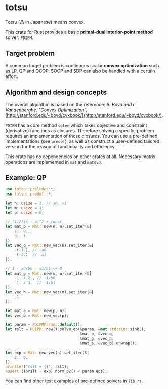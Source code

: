 # totsu

Totsu ([凸](http://www.decodeunicode.org/en/u+51F8) in Japanese) means convex.

This crate for Rust provides a basic **primal-dual interior-point method** solver: `PDIPM`.

## Target problem

A common target problem is continuous scalar **convex optimization** such as
LP, QP and QCQP. SOCP and SDP can also be handled with a certain effort.

## Algorithm and design concepts

The overall algorithm is based on the reference:
*S. Boyd and L. Vandenberghe, "Convex Optimization",*
[http://stanford.edu/~boyd/cvxbook/](http://stanford.edu/~boyd/cvxbook/).

`PDIPM` has a core method `solve`
which takes objective and constraint (derivative) functions as closures.
Therefore solving a specific problem requires an implementation of those closures.
You can use a pre-defined implementations (see `predef`),
as well as construct a user-defined tailored version for the reason of functionality and efficiency.

This crate has no dependencies on other crates at all.
Necessary matrix operations are implemented in `mat` and `matsvd`.

## Example: QP

```rust
use totsu::prelude::*;
use totsu::predef::*;

let n: usize = 2; // x0, x1
let m: usize = 1;
let p: usize = 0;

// (1/2)(x - a)^2 + const
let mat_p = Mat::new(n, n).set_iter(&[
    1., 0.,
    0., 1.
]);
let vec_q = Mat::new_vec(n).set_iter(&[
    -(-1.), // -a0
    -(-2.)  // -a1
]);

// 1 - x0/b0 - x1/b1 <= 0
let mat_g = Mat::new(m, n).set_iter(&[
    -1. / 2., // -1/b0
    -1. / 3.  // -1/b1
]);
let vec_h = Mat::new_vec(m).set_iter(&[
    -1.
]);

let mat_a = Mat::new(p, n);
let vec_b = Mat::new_vec(p);

let param = PDIPMParam::default();
let rslt = PDIPM::new().solve_qp(&param, &mut std::io::sink(),
                                 &mat_p, &vec_q,
                                 &mat_g, &vec_h,
                                 &mat_a, &vec_b).unwrap();

let exp = Mat::new_vec(n).set_iter(&[
    2., 0.
]);
println!("rslt = {}", rslt);
assert!((&rslt - exp).norm_p2() < param.eps);
```

You can find other test examples of pre-defined solvers in `lib.rs`.
